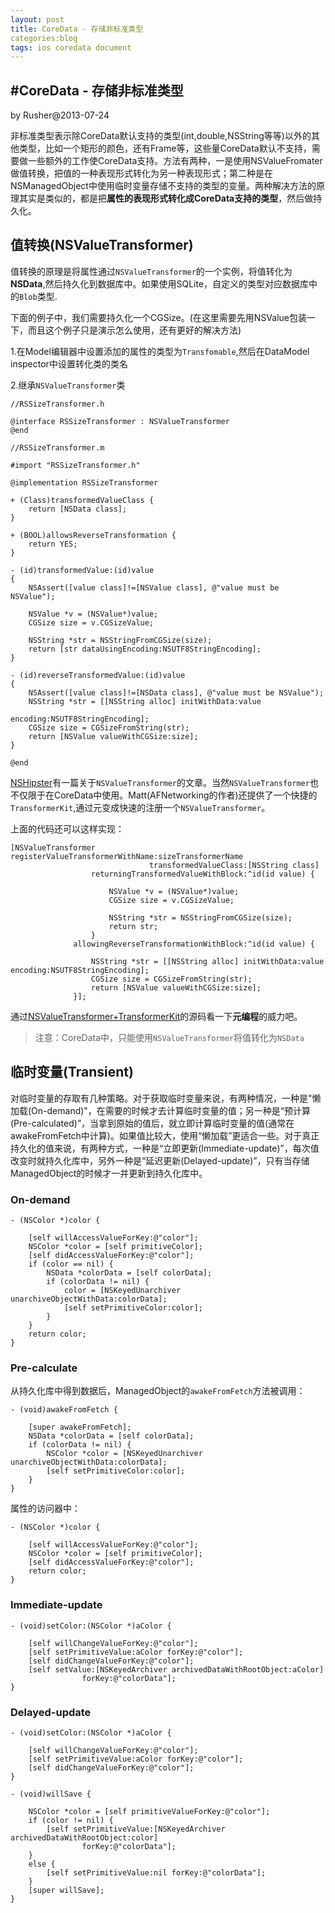 ```yaml
---
layout: post
title: CoreData - 存储非标准类型 
categories:blog 
tags: ios coredata document 
---
```


#CoreData - 存储非标准类型
---
by Rusher@2013-07-24

非标准类型表示除CoreData默认支持的类型(int,double,NSString等等)以外的其他类型，比如一个矩形的颜色，还有Frame等，这些量CoreData默认不支持，需要做一些额外的工作使CoreData支持。方法有两种，一是使用NSValueFromater做值转换，把值的一种表现形式转化为另一种表现形式；第二种是在NSManagedObject中使用临时变量存储不支持的类型的变量。两种解决方法的原理其实是类似的，都是把**属性的表现形式转化成CoreData支持的类型**，然后做持久化。

## 值转换(NSValueTransformer)

值转换的原理是将属性通过`NSValueTransformer`的一个实例，将值转化为**NSData**,然后持久化到数据库中。如果使用SQLite，自定义的类型对应数据库中的`Blob`类型.

下面的例子中，我们需要持久化一个CGSize。(在这里需要先用NSValue包装一下，而且这个例子只是演示怎么使用，还有更好的解决方法)

1.在Model编辑器中设置添加的属性的类型为`Transfomable`,然后在DataModel inspector中设置转化类的类名

2.继承`NSValueTransformer`类

	//RSSizeTransformer.h
	
	@interface RSSizeTransformer : NSValueTransformer
	@end
	
	//RSSizeTransformer.m
	
	#import "RSSizeTransformer.h"
	
	@implementation RSSizeTransformer
	
	+ (Class)transformedValueClass {
	    return [NSData class];
	}
	
	+ (BOOL)allowsReverseTransformation {
	    return YES;
	}
	
	- (id)transformedValue:(id)value
	{
	    NSAssert([value class]!=[NSValue class], @"value must be NSValue");
	    
	    NSValue *v = (NSValue*)value;
	    CGSize size = v.CGSizeValue;
	    
	    NSString *str = NSStringFromCGSize(size);
	    return [str dataUsingEncoding:NSUTF8StringEncoding];
	}
	
	- (id)reverseTransformedValue:(id)value
	{
	    NSAssert([value class]!=[NSData class], @"value must be NSValue");
	    NSString *str = [[NSString alloc] initWithData:value
	                                          encoding:NSUTF8StringEncoding];
	    CGSize size = CGSizeFromString(str);
	    return [NSValue valueWithCGSize:size];
	}
	
	@end


[NSHipster](http://nshipster.com/nsvaluetransformer/)有一篇关于`NSValueTransformer`的文章。当然`NSValueTransformer`也不仅限于在CoreData中使用。Matt(AFNetworking的作者)还提供了一个快捷的`TransformerKit`,通过元变成快速的注册一个`NSValueTransformer`。

上面的代码还可以这样实现：

    [NSValueTransformer registerValueTransformerWithName:sizeTransformerName
                                   transformedValueClass:[NSString class]
                      returningTransformedValueWithBlock:^id(id value) {
                          
                          NSValue *v = (NSValue*)value;
                          CGSize size = v.CGSizeValue;
                          
                          NSString *str = NSStringFromCGSize(size);
                          return str;
                      }
                  allowingReverseTransformationWithBlock:^id(id value) {
                      
                      NSString *str = [[NSString alloc] initWithData:value encoding:NSUTF8StringEncoding];
                      CGSize size = CGSizeFromString(str);
                      return [NSValue valueWithCGSize:size];
                  }];

通过[NSValueTransformer+TransformerKit](https://github.com/mattt/TransformerKit/blob/master/TransformerKit/NSValueTransformer%2BTransformerKit.m)的源码看一下**元编程**的威力吧。

>    注意：CoreData中，只能使用`NSValueTransformer`将值转化为`NSData`

## 临时变量(Transient)

对临时变量的存取有几种策略。对于获取临时变量来说，有两种情况，一种是"懒加载(On-demand)"，在需要的时候才去计算临时变量的值；另一种是“预计算(Pre-calculated)”，当拿到原始的值后，就立即计算临时变量的值(通常在awakeFromFetch中计算)。如果值比较大，使用“懒加载”更适合一些。对于真正持久化的值来说，有两种方式，一种是“立即更新(Immediate-update)”，每次值改变时就持久化库中，另外一种是“延迟更新(Delayed-update)”，只有当存储ManagedObject的时候才一并更新到持久化库中。

### On-demand

	- (NSColor *)color {
	 
	    [self willAccessValueForKey:@"color"];
	    NSColor *color = [self primitiveColor];
	    [self didAccessValueForKey:@"color"];
	    if (color == nil) {
	        NSData *colorData = [self colorData];
	        if (colorData != nil) {
	            color = [NSKeyedUnarchiver unarchiveObjectWithData:colorData];
	            [self setPrimitiveColor:color];
	        }
	    }
	    return color;
	}

### Pre-calculate

从持久化库中得到数据后，ManagedObject的`awakeFromFetch`方法被调用：

	- (void)awakeFromFetch {
	 
	    [super awakeFromFetch];
	    NSData *colorData = [self colorData];
	    if (colorData != nil) {
	        NSColor *color = [NSKeyedUnarchiver unarchiveObjectWithData:colorData];
	        [self setPrimitiveColor:color];
	    }
	}

属性的访问器中：

	- (NSColor *)color {
	 
	    [self willAccessValueForKey:@"color"];
	    NSColor *color = [self primitiveColor];
	    [self didAccessValueForKey:@"color"];
	    return color;
	}

### Immediate-update

	- (void)setColor:(NSColor *)aColor {
	 
	    [self willChangeValueForKey:@"color"];
	    [self setPrimitiveValue:aColor forKey:@"color"];
	    [self didChangeValueForKey:@"color"];
	    [self setValue:[NSKeyedArchiver archivedDataWithRootObject:aColor]
	                forKey:@"colorData"];
	}
	

### Delayed-update

	- (void)setColor:(NSColor *)aColor {
	 
	    [self willChangeValueForKey:@"color"];
	    [self setPrimitiveValue:aColor forKey:@"color"];
	    [self didChangeValueForKey:@"color"];
	}
	 
	- (void)willSave {
	 
	    NSColor *color = [self primitiveValueForKey:@"color"];
	    if (color != nil) {
	        [self setPrimitiveValue:[NSKeyedArchiver archivedDataWithRootObject:color]
	                forKey:@"colorData"];
	    }
	    else {
	        [self setPrimitiveValue:nil forKey:@"colorData"];
	    }
	    [super willSave];
	}
